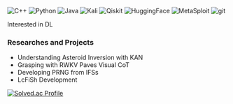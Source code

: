 ![C++](https://img.shields.io/badge/c++-%2300599C.svg?style=for-the-badge&logo=c%2B%2B&logoColor=white)
![Python](https://img.shields.io/badge/python-3670A0?style=for-the-badge&logo=python&logoColor=ffdd54)
![Java](https://img.shields.io/badge/java-%23ED8B00.svg?style=for-the-badge&logo=openjdk&logoColor=white)
![Kali](https://img.shields.io/badge/Kali-268BEE?style=for-the-badge&logo=kalilinux&logoColor=white)
![Qiskit](https://img.shields.io/badge/Qiskit-%236929C4.svg?style=for-the-badge&logo=Qiskit&logoColor=white)
![HuggingFace](https://img.shields.io/badge/-HuggingFace-FDEE21?style=for-the-badge&logo=HuggingFace&logoColor=black)
![MetaSploit](https://img.shields.io/badge/metasploit-2596CD?style=for-the-badge&logo=metasploit&logoColor=white)
![git](https://img.shields.io/badge/GIT-E44C30?style=for-the-badge&logo=git&logoColor=white)

Interested in DL

### Researches and Projects
- Understanding Asteroid Inversion with KAN
- Grasping with RWKV Paves Visual CoT
- Developing PRNG from IFSs
- LcFiSh Development

[![Solved.ac Profile](http://mazassumnida.wtf/api/v2/generate_badge?boj=bllacovvqso)](https://solved.ac/bllacovvqso/)
